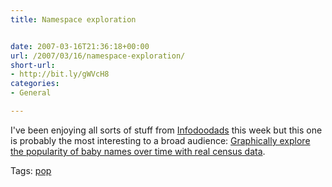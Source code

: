 ```yaml
---
title: Namespace exploration


date: 2007-03-16T21:36:18+00:00
url: /2007/03/16/namespace-exploration/
short-url:
- http://bit.ly/gWVcH8
categories:
- General

---
```

<div class='microid-mailto+http:sha1:7aced11825e786e7bfef18ecf80183e430743918'>

I've been enjoying all sorts of stuff from <a href="http://infodoodads.com/?p=15">Infodoodads</a> this week but this one is probably the most interesting to a broad audience: <a href="http://babynamewizard.com/namevoyager/lnv0105.html">Graphically explore the popularity of baby names over time with real census data</a>.

</div>

<div class="st-post-tags">
Tags: <a href="http://www.cavort.org/tag/pop/" title="pop" rel="tag">pop</a><br />
</div>